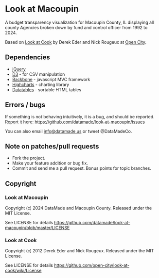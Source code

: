 # Look at Macoupin

A budget transparency visualization for Macoupin County, IL displaying all county Agencies broken down by fund and control officer from 1992 to 2024.

Based on [Look at Cook](http://lookatcook.com) by Derek Eder and Nick Rougeux at [Open City](http://opencityapps.org).

## Dependencies

- [jQuery](http://jquery.com)
- [D3](http://d3js.org) - for CSV manipulation
- [Backbone](http://backbonejs.org/) - javascript MVC framework
- [Highcharts](http://www.highcharts.com/) - charting library
- [Datatables](http://datatables.net) - sortable HTML tables

## Errors / bugs

If something is not behaving intuitively, it is a bug, and should be reported.
Report it here: https://github.com/datamade/look-at-macoupin/issues

You can also email info@datamade.us or tweet @DataMadeCo.

## Note on patches/pull requests

* Fork the project.
* Make your feature addition or bug fix.
* Commit and send me a pull request. Bonus points for topic branches.

## Copyright

### Look at Macoupin 

Copyright (c) 2024 DataMade and Macoupin County. Released under the MIT License.

See LICENSE for details https://github.com/datamade/look-at-macoupin/blob/master/LICENSE

### Look at Cook 

Copyright (c) 2012 Derek Eder and Nick Rougeux. Released under the MIT License.

See LICENSE for details https://github.com/open-city/look-at-cook/wiki/License
